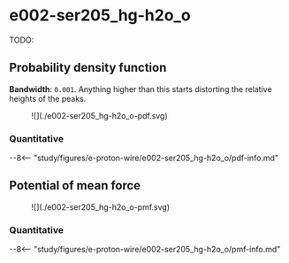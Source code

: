 # e002-ser205_hg-h2o_o

TODO:

## Probability density function

**Bandwidth**: `0.001`.
Anything higher than this starts distorting the relative heights of the peaks.

<figure markdown>
![](./e002-ser205_hg-h2o_o-pdf.svg)
</figure>

### Quantitative

--8<-- "study/figures/e-proton-wire/e002-ser205_hg-h2o_o/pdf-info.md"

## Potential of mean force

<figure markdown>
![](./e002-ser205_hg-h2o_o-pmf.svg)
</figure>

### Quantitative

--8<-- "study/figures/e-proton-wire/e002-ser205_hg-h2o_o/pmf-info.md"
